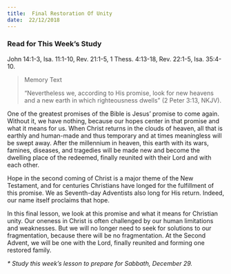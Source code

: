 ```yaml
---
title:  Final Restoration Of Unity
date:  22/12/2018
---
```


### Read for This Week’s Study
John 14:1-3, Isa. 11:1-10, Rev. 21:1-5, 1 Thess. 4:13-18, Rev. 22:1-5, Isa. 35:4-10.

> <p>Memory Text</p>
> “Nevertheless we, according to His promise, look for new heavens and a new earth in which righteousness dwells” (2 Peter 3:13, NKJV).

One of the greatest promises of the Bible is Jesus’ promise to come again. Without it, we have nothing, because our hopes center in that promise and what it means for us. When Christ returns in the clouds of heaven, all that is earthly and human-made and thus temporary and at times meaningless will be swept away. After the millennium in heaven, this earth with its wars, famines, diseases, and tragedies will be made new and become the dwelling place of the redeemed, finally reunited with their Lord and with each other.

Hope in the second coming of Christ is a major theme of the New Testament, and for centuries Christians have longed for the fulfillment of this promise. We as Seventh-day Adventists also long for His return. Indeed, our name itself proclaims that hope.

In this final lesson, we look at this promise and what it means for Christian unity. Our oneness in Christ is often challenged by our human limitations and weaknesses. But we will no longer need to seek for solutions to our fragmentation, because there will be no fragmentation. At the Second Advent, we will be one with the Lord, finally reunited and forming one restored family.

_* Study this week’s lesson to prepare for Sabbath, December 29._